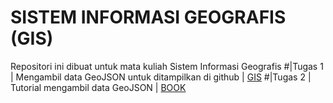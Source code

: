 # SISTEM INFORMASI GEOGRAFIS (GIS)
Repositori ini dibuat untuk mata kuliah Sistem Informasi Geografis
#|Tugas 1 | Mengambil data GeoJSON untuk ditampilkan di github | [GIS](https://lsaluthfi.github.io/gis/)
#|Tugas 2 | Tutorial mengambil data GeoJSON | [BOOK](https://lsaluthfi.github.io/gis/)

